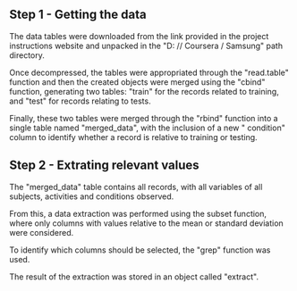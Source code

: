 ## Step 1 - Getting the data

The data tables were downloaded from the link provided in the project instructions website and unpacked in the "D: // Coursera / Samsung" path directory.

Once decompressed, the tables were appropriated through the "read.table" function and then the created objects were merged using the "cbind" function, generating two tables: "train" for the records related to training, and "test" for records relating to tests.

Finally, these two tables were merged through the "rbind" function into a single table named "merged_data", with the inclusion of a new " condition" column to identify whether a record is relative to training or testing.

## Step 2 - Extrating relevant values

The "merged_data" table contains all records, with all variables of all subjects, activities and conditions observed.

From this, a data extraction was performed using the subset function, where only columns with values relative to the mean or standard deviation were considered.

To identify which columns should be selected, the "grep" function was used.

The result of the extraction was stored in an object called "extract".
